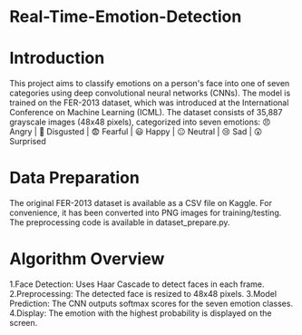 # Real-Time-Emotion-Detection
# Introduction 
This project aims to classify emotions on a person's face into one of seven categories using deep convolutional neural networks (CNNs). The model is trained on the FER-2013 dataset, which was introduced at the International Conference on Machine Learning (ICML). The dataset consists of 35,887 grayscale images (48x48 pixels), categorized into seven emotions:
😠 Angry | 🤢 Disgusted | 😨 Fearful | 😃 Happy | 😐 Neutral | 😢 Sad | 😲 Surprised

# Data Preparation 
The original FER-2013 dataset is available as a CSV file on Kaggle. For convenience, it has been converted into PNG images for training/testing. The preprocessing code is available in dataset_prepare.py.

# Algorithm Overview
1.Face Detection: Uses Haar Cascade to detect faces in each frame.
2.Preprocessing: The detected face is resized to 48x48 pixels.
3.Model Prediction: The CNN outputs softmax scores for the seven emotion classes.
4.Display: The emotion with the highest probability is displayed on the screen.


